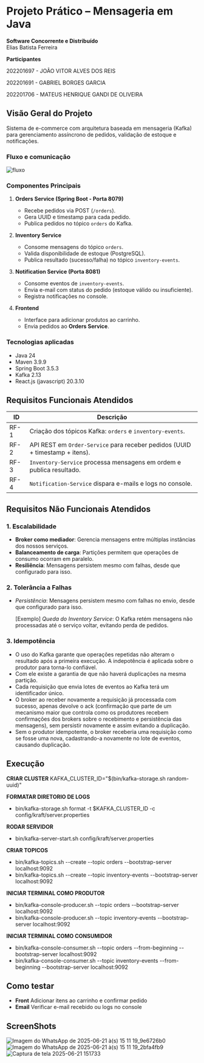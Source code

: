 # Projeto Prático – Mensageria em Java  
**Software Concorrente e Distribuído**  
Elias Batista Ferreira  


**Participantes**

202201697 - JOÃO VITOR ALVES DOS REIS

202201691 - GABRIEL BORGES GARCIA 

202201706 - MATEUS HENRIQUE GANDI DE OLIVEIRA 


## Visão Geral do Projeto  
Sistema de e-commerce com arquitetura baseada em mensageria (Kafka) para gerenciamento assíncrono de pedidos, validação de estoque e notificações.  

### Fluxo e comunicação
![fluxo](https://github.com/user-attachments/assets/a7b1daaf-d777-4def-b075-82ec25ce96e6)

### Componentes Principais  

1. **Orders Service (Spring Boot - Porta 8079)**  
   - Recebe pedidos via POST (`/orders`).  
   - Gera UUID e timestamp para cada pedido.  
   - Publica pedidos no tópico `orders` do Kafka.  

2. **Inventory Service**  
   - Consome mensagens do tópico `orders`.  
   - Valida disponibilidade de estoque (PostgreSQL).  
   - Publica resultado (sucesso/falha) no tópico `inventory-events`.  

3. **Notification Service (Porta 8081)**  
   - Consome eventos de `inventory-events`.  
   - Envia e-mail com status do pedido (estoque válido ou insuficiente).  
   - Registra notificações no console.  

4. **Frontend**  
   - Interface para adicionar produtos ao carrinho.  
   - Envia pedidos ao **Orders Service**.  

### Tecnologias aplicadas

- Java 24
- Maven 3.9.9
- Spring Boot 3.5.3
- Kafka 2.13
- React.js (javascript) 20.3.10


## Requisitos Funcionais Atendidos  

| ID     | Descrição |  
|--------|-----------|  
| RF-1   | Criação dos tópicos Kafka: `orders` e `inventory-events`. |  
| RF-2   | API REST em `Order-Service` para receber pedidos (UUID + timestamp + itens). |  
| RF-3   | `Inventory-Service` processa mensagens em ordem e publica resultado. |  
| RF-4   | `Notification-Service` dispara e-mails e logs no console. |  


## Requisitos Não Funcionais Atendidos

### 1. Escalabilidade  
- **Broker como mediador**: Gerencia mensagens entre múltiplas instâncias dos nossos serviços.  
- **Balanceamento de carga**: Partições permitem que operações de consumo ocorram em paralelo.
- **Resiliência**: Mensagens persistem mesmo com falhas, desde que configurado para isso.

### 2. Tolerância a Falhas  
- *Persistência*: Mensagens persistem mesmo com falhas no envio, desde que configurado para isso.
  
    [Exemplo] *Queda do Inventory Service*: O Kafka retém mensagens não processadas até o serviço voltar, evitando perda de pedidos.  

### 3. Idempotência  
- O uso do Kafka garante que operações repetidas não alteram o resultado após a primeira execução. A indepotência é aplicada sobre o produtor para torna-lo confiável.  
- Com ele existe a garantia de que não haverá duplicações na mesma partição.
- Cada requisição que envia lotes de eventos ao Kafka terá um identificador único.
- O broker ao receber novamente a requisição já processada com sucesso, apenas devolve o ack (confirmação que parte de um mecanismo maior que controla como os produtores recebem confirmações dos brokers sobre o recebimento e persistência das mensagens), sem persistir novamente e assim evitando a duplicação.
- Sem o produtor idempotente, o broker receberia uma requisição como se fosse uma nova, cadastrando-a novamente no lote de eventos, causando duplicação.


## Execução

**CRIAR CLUSTER**
KAFKA_CLUSTER_ID="$(bin/kafka-storage.sh random-uuid)"

**FORMATAR DIRETORIO DE LOGS**
- bin/kafka-storage.sh format -t $KAFKA_CLUSTER_ID -c config/kraft/server.properties

**RODAR SERVIDOR**
- bin/kafka-server-start.sh config/kraft/server.properties

**CRIAR TOPICOS**
- bin/kafka-topics.sh --create --topic orders --bootstrap-server localhost:9092
- bin/kafka-topics.sh --create --topic inventory-events --bootstrap-server localhost:9092

**INICIAR TERMINAL COMO PRODUTOR**
- bin/kafka-console-producer.sh --topic orders --bootstrap-server localhost:9092
- bin/kafka-console-producer.sh --topic inventory-events --bootstrap-server localhost:9092

**INICIAR TERMINAL COMO CONSUMIDOR**
- bin/kafka-console-consumer.sh --topic orders --from-beginning --bootstrap-server localhost:9092
- bin/kafka-console-consumer.sh --topic inventory-events --from-beginning --bootstrap-server localhost:9092

## Como testar
- **Front** Adicionar itens ao carrinho e confirmar pedido
- **Email** Verificar e-mail recebido ou logs no console

## ScreenShots
![Imagem do WhatsApp de 2025-06-21 à(s) 15 11 19_9e6726b0](https://github.com/user-attachments/assets/1cec6665-dd9c-49d7-9555-2719313f22d1)
![Imagem do WhatsApp de 2025-06-21 à(s) 15 11 19_2bfa4fb9](https://github.com/user-attachments/assets/c2d2a87c-b267-4720-888c-e948c9257822)
![Captura de tela 2025-06-21 151733](https://github.com/user-attachments/assets/2aac1276-5d24-4772-adc6-b0418aae399d)

